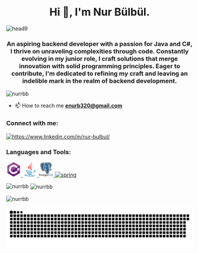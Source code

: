 <h1 align="center">Hi 👋, I'm Nur Bülbül.</h1>

![head9](https://github.com/nurrbb/nurrbb/assets/59769129/3e967c7b-81fd-4428-9e03-96a039b2d773)

<h3 align="center">An aspiring backend developer with a passion for Java and C#, I thrive on unraveling complexities through code. Constantly evolving in my junior role, I craft solutions that merge innovation with solid programming principles. Eager to contribute, I'm dedicated to refining my craft and leaving an indelible mark in the realm of backend development.</h3>


<p align="left"> <img src="https://komarev.com/ghpvc/?username=nurrbb&label=Profile%20views&color=0e75b6&style=flat" alt="nurrbb" /> </p>

- 📫 How to reach me **enurb320@gmail.com**

<h3 align="left">Connect with me:</h3>
<p align="left">
<a href="https://linkedin.com/in/https://www.linkedin.com/in/nur-bulbul/" target="blank"><img align="center" src="https://raw.githubusercontent.com/rahuldkjain/github-profile-readme-generator/master/src/images/icons/Social/linked-in-alt.svg" alt="https://www.linkedin.com/in/nur-bulbul/" height="30" width="40" /></a>
</p>

<h3 align="left">Languages and Tools:</h3>
<p align="left"> <a href="https://www.w3schools.com/cs/" target="_blank" rel="noreferrer"> <img src="https://raw.githubusercontent.com/devicons/devicon/master/icons/csharp/csharp-original.svg" alt="csharp" width="40" height="40"/> </a> <a href="https://www.java.com" target="_blank" rel="noreferrer"> <img src="https://raw.githubusercontent.com/devicons/devicon/master/icons/java/java-original.svg" alt="java" width="40" height="40"/> </a> <a href="https://www.postgresql.org" target="_blank" rel="noreferrer"> <img src="https://raw.githubusercontent.com/devicons/devicon/master/icons/postgresql/postgresql-original-wordmark.svg" alt="postgresql" width="40" height="40"/> </a> <a href="https://spring.io/" target="_blank" rel="noreferrer"> <img src="https://www.vectorlogo.zone/logos/springio/springio-icon.svg" alt="spring" width="40" height="40"/> </a> </p>

<p><img align="left" src="https://github-readme-stats.vercel.app/api/top-langs?username=nurrbb&show_icons=true&locale=en&layout=compact" alt="nurrbb" /></p>

<p>&nbsp;<img align="center" src="https://github-readme-stats.vercel.app/api?username=nurrbb&show_icons=true&locale=en" alt="nurrbb" /></p>

<p><img align="center" src="https://github-readme-streak-stats.herokuapp.com/?user=nurrbb&" alt="nurrbb" /></p>

<picture>
  <source media="(prefers-color-scheme: dark)" srcset="https://raw.githubusercontent.com/nurrbb/nurrbb/output/github-contribution-grid-snake-dark.svg">
  <source media="(prefers-color-scheme: light)" srcset="https://raw.githubusercontent.com/nurrbb/nurrbb/output/github-contribution-grid-snake.svg">
  <img alt="github contribution grid snake animation" src="https://raw.githubusercontent.com/nurrbb/nurrbb/output/github-contribution-grid-snake.svg">
</picture>




